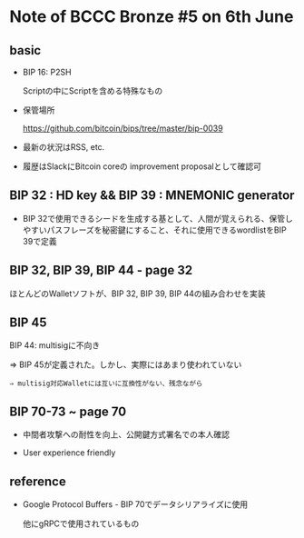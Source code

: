 # Note of BCCC Bronze #5 on 6th June

## basic

- BIP 16: P2SH

  Scriptの中にScriptを含める特殊なもの

- 保管場所

  <https://github.com/bitcoin/bips/tree/master/bip-0039>

- 最新の状況はRSS, etc.

- 履歴はSlackにBitcoin coreの improvement proposalとして確認可

## BIP 32 : HD key && BIP 39 : MNEMONIC generator

- BIP 32で使用できるシードを生成する基として、人間が覚えられる、保管しやすいパスフレーズを秘密鍵にすること、それに使用できるwordlistをBIP 39で定義

## BIP 32, BIP 39, BIP 44 - page 32

ほとんどのWalletソフトが、BIP 32, BIP 39, BIP 44の組み合わせを実装

## BIP 45

BIP 44: multisigに不向き

⇒ BIP 45が定義された。しかし、実際にはあまり使われていない

    ⇒ multisig対応Walletには互いに互換性がない、残念ながら

## BIP 70-73 ~ page 70

- 中間者攻撃への耐性を向上、公開鍵方式署名での本人確認

- User experience friendly

## reference

- Google Protocol Buffers - BIP 70でデータシリアライズに使用

  他にgRPCで使用されているもの
